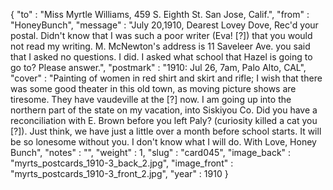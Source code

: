 {
  "to" : "Miss Myrtle Williams, 459 S. Eighth St. San Jose, Calif.",
  "from" : "HoneyBunch",
  "message" : "July 20,1910, Dearest Lovey Dove, Rec'd your postal. Didn't know that I was such a poor writer (Eva! [?]) that you would not read my writing. M. McNewton's address is 11 Saveleer Ave. you said that I asked no questions. I did. I asked what school that Hazel is going to go to? Please answer.",
  "postmark" : "1910: Jul 26, 7am, Palo Alto, CAL",
  "cover" : "Painting of women in red shirt and skirt and rifle; I wish that there was some good theater in this old town, as moving picture shows are tiresome. They have vaudeville at the [?] now. I am going up into the northern part of the state on my vacation, into Siskiyou Co. Did you have a reconciliation with E. Brown before you left Paly? (curiosity killed a cat you [?]). Just think, we have just a little over a month before school starts. It will be so lonesome without you. I don't know what I will do. With Love, Honey Bunch",
  "notes" : "",
  "weight" : 1,
  "slug" : "card045",
  "image_back" : "myrts_postcards_1910-3_back_2.jpg",
  "image_front" : "myrts_postcards_1910-3_front_2.jpg",
  "year" : 1910
}
